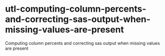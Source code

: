 # utl-computing-column-percents-and-correcting-sas-output-when-missing-values-are-present
Computing column percents and correcting sas output when missing values are present
